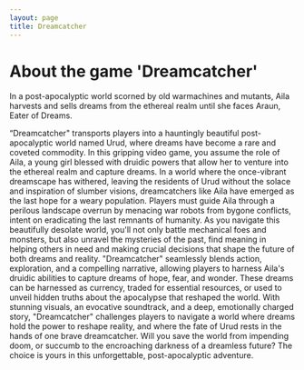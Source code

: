 ```yaml
---
layout: page
title: Dreamcatcher
---
```


# About the game 'Dreamcatcher'

In a post-apocalyptic world scorned by old warmachines and mutants, Aila harvests and sells dreams from the ethereal realm until she faces Araun, Eater of Dreams.

“Dreamcatcher" transports players into a hauntingly beautiful post-apocalyptic world named Urud, where dreams have become a rare and coveted commodity. In this gripping video game, you assume the role of Aila, a young girl blessed with druidic powers that allow her to venture into the ethereal realm and capture dreams. In a world where the once-vibrant dreamscape has withered, leaving the residents of Urud without the solace and inspiration of slumber visions, dreamcatchers like Aila have emerged as the last hope for a weary population. Players must guide Aila through a perilous landscape overrun by menacing war robots from bygone conflicts, intent on eradicating the last remnants of humanity. As you navigate this beautifully desolate world, you'll not only battle mechanical foes and monsters, but also unravel the mysteries of the past, find meaning in helping others in need and making crucial decisions that shape the future of both dreams and reality. "Dreamcatcher" seamlessly blends action, exploration, and a compelling narrative, allowing players to harness Aila's druidic abilities to capture dreams of hope, fear, and wonder. These dreams can be harnessed as currency, traded for essential resources, or used to unveil hidden truths about the apocalypse that reshaped the world. With stunning visuals, an evocative soundtrack, and a deep, emotionally charged story, "Dreamcatcher" challenges players to navigate a world where dreams hold the power to reshape reality, and where the fate of Urud rests in the hands of one brave dreamcatcher. Will you save the world from impending doom, or succumb to the encroaching darkness of a dreamless future? The choice is yours in this unforgettable, post-apocalyptic adventure.
